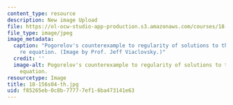 ```yaml
---
content_type: resource
description: New image Upload
file: https://ol-ocw-studio-app-production.s3.amazonaws.com/courses/18-156-differential-analysis-spring-2004/f85265eb0c8b77777ef16ba473141e63_18-156s04-th.jpg
file_type: image/jpeg
image_metadata:
  caption: "Pogorelov's counterexample to regularity of solutions to the Monge-Amp\xE8\
    re equation. (Image by Prof. Jeff Viaclovsky.)"
  credit: ''
  image-alt: Pogorelov's counterexample to regularity of solutions to the Monge-Ampere
    equation.
resourcetype: Image
title: 18-156s04-th.jpg
uid: f85265eb-0c8b-7777-7ef1-6ba473141e63
---
```

